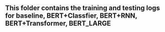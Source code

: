 ## This folder contains the training and testing logs for baseline, BERT+Classfier, BERT+RNN, BERT+Transformer, BERT_LARGE

